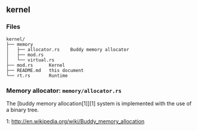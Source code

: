 ## kernel
### Files
```
kernel/
├── memory
│   ├── allocator.rs    Buddy memory allocator
│   ├── mod.rs
│   └── virtual.rs
├── mod.rs      Kernel
├── README.md   this document
└── rt.rs       Runtime
```

### Memory allocator: `memory/allocator.rs`

The [buddy memory allocation[1]][1] system is implemented with the use of a binary tree.

1: http://en.wikipedia.org/wiki/Buddy_memory_allocation
